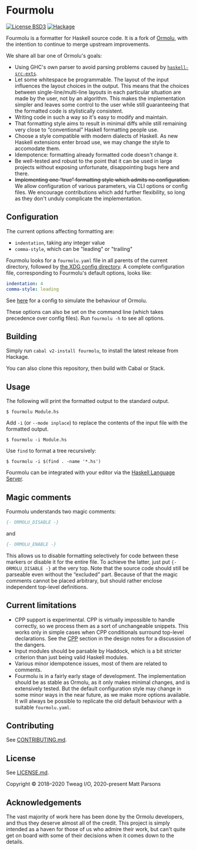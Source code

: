 # Fourmolu

[![License BSD3](https://img.shields.io/badge/license-BSD3-brightgreen.svg)](http://opensource.org/licenses/BSD-3-Clause)
[![Hackage](https://img.shields.io/hackage/v/fourmolu.svg?style=flat)](https://hackage.haskell.org/package/fourmolu)

Fourmolu is a formatter for Haskell source code. It is a fork of [Ormolu](https://github.com/tweag/ormolu), with the intention to continue to merge upstream improvements.

We share all bar one of Ormolu's goals:

* Using GHC's own parser to avoid parsing problems caused by
  [`haskell-src-exts`](https://hackage.haskell.org/package/haskell-src-exts).
* Let some whitespace be programmable. The layout of the input influences
  the layout choices in the output. This means that the choices between
  single-line/multi-line layouts in each particular situation are made by
  the user, not by an algorithm. This makes the implementation simpler and
  leaves some control to the user while still guaranteeing that the
  formatted code is stylistically consistent.
* Writing code in such a way so it's easy to modify and maintain.
* That formatting style aims to result in minimal diffs while still
  remaining very close to “conventional” Haskell formatting people use.
* Choose a style compatible with modern dialects of Haskell. As new Haskell
  extensions enter broad use, we may change the style to accomodate them.
* Idempotence: formatting already formatted code doesn't change it.
* Be well-tested and robust to the point that it can be used in large
  projects without exposing unfortunate, disappointing bugs here and there.
* ~~Implementing one “true” formatting style which admits no configuration.~~ We allow configuration of various parameters, via CLI options or config files. We encourage contributions which add further flexibility, so long as they don't unduly complicate the implementation.

## Configuration

The current options affecting formatting are:
* `indentation`, taking any integer value
* `comma-style`, which can be "leading" or "trailing"

Fourmolu looks for a `fourmolu.yaml` file in all parents of the current directory, followed by [the XDG config directory](https://hackage.haskell.org/package/directory/docs/System-Directory.html#v:XdgConfig). A complete configuration file, corresponding to Fourmolu's default options, looks like:

```yaml
indentation: 4
comma-style: leading
```

See [here](fourmolu.yaml) for a config to simulate the behaviour of Ormolu.

These options can also be set on the command line (which takes precedence over config files). Run `fourmolu -h` to see all options.

## Building

Simply run `cabal v2-install fourmolu`, to install the latest release from Hackage.

You can also clone this repository, then build with Cabal or Stack.

## Usage

The following will print the formatted output to the standard output.

```console
$ fourmolu Module.hs
```

Add `-i` (or `--mode inplace`) to replace the contents of the input file with the formatted output.

```console
$ fourmolu -i Module.hs
```

Use `find` to format a tree recursively:

```console
$ fourmolu -i $(find . -name '*.hs')
```

Fourmolu can be integrated with your editor via the [Haskell Language Server](https://github.com/haskell/haskell-language-server).

## Magic comments

Fourmolu understands two magic comments:

```haskell
{- ORMOLU_DISABLE -}
```

and

```haskell
{- ORMOLU_ENABLE -}
```

This allows us to disable formatting selectively for code between these
markers or disable it for the entire file. To achieve the latter, just put
`{- ORMOLU_DISABLE -}` at the very top. Note that the source code should
still be parseable even without the “excluded” part. Because of that the
magic comments cannot be placed arbitrary, but should rather enclose
independent top-level definitions.

## Current limitations

* CPP support is experimental. CPP is virtually impossible to handle
  correctly, so we process them as a sort of unchangeable snippets. This
  works only in simple cases when CPP conditionals surround top-level
  declarations. See the [CPP](https://github.com/tweag/ormolu/blob/master/DESIGN.md#cpp) section in the design notes for
  a discussion of the dangers.
* Input modules should be parsable by Haddock, which is a bit stricter
  criterion than just being valid Haskell modules.
* Various minor idempotence issues, most of them are related to comments.
* Fourmolu is in a fairly early stage of development. The implementation should be as stable as Ormolu, as it only makes minimal changes, and is extensively tested. But the default configuration style may change in some minor ways in the near future, as we make more options available. It will always be possible to replicate the old default behaviour with a suitable `fourmolu.yaml`.

## Contributing

See [CONTRIBUTING.md](CONTRIBUTING.md).

## License

See [LICENSE.md](LICENSE.md).

Copyright © 2018–2020 Tweag I/O, 2020-present Matt Parsons

## Acknowledgements

The vast majority of work here has been done by the Ormolu developers, and thus they deserve almost all of the credit. This project is simply intended as a haven for those of us who admire their work, but can't quite get on board with some of their decisions when it comes down to the details.

